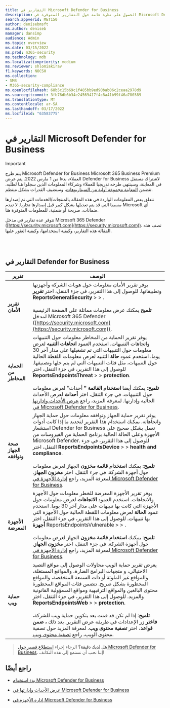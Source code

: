 ```yaml
---
title: التقارير في Microsoft Defender for Business
description: الحصول على نظرة عامة حول التقارير المتوفرة في Microsoft Defender for Business
search.appverid: MET150
author: denisebmsft
ms.author: deniseb
manager: dansimp
audience: Admin
ms.topic: overview
ms.date: 03/15/2022
ms.prod: m365-security
ms.technology: mdb
ms.localizationpriority: medium
ms.reviewer: shlomiakirav
f1.keywords: NOCSH
ms.collection:
- SMB
- M365-security-compliance
ms.openlocfilehash: 68b5c15b69c1f485bb9ed90bab06c2ceaa2978d9
ms.sourcegitcommit: 3fb76db6b34e24569417f4c8a41b99f46a780389
ms.translationtype: MT
ms.contentlocale: ar-SA
ms.lasthandoff: 03/17/2022
ms.locfileid: "63583775"
---
```

# <a name="reports-in-microsoft-defender-for-business"></a>التقارير في Microsoft Defender for Business

> [!IMPORTANT]
> يتم طرح Microsoft Defender for Business Microsoft 365 Business Premium العملاء[](../../business-premium/index.md)، بدءا من 1 مارس 2022. يتم عرض Defender for Business لاشتراك مستقل في المعاينة، وسينتهى طرحه تدريجيا للعملاء وشركاء المعلومات الذين سجلوا هنا [](https://aka.ms/mdb-preview) لطلبه. تتضمن [المعاينة مجموعة أولية من السيناريوهات](mdb-tutorials.md#try-these-preview-scenarios)، وسنضيف القدرات بشكل منتظم.
> 
> تتعلق بعض المعلومات الواردة في هذه المقالة بالمنتجات/الخدمات التي تم إصدارها مسبقا التي قد يتم تعديلها بشكل كبير قبل إصدارها تجاريا. لا تقدم Microsoft أي ضمانات، صريحة أو ضمنية، للمعلومات المتوفرة هنا. 

تتوفر عدة تقارير في مدخل Microsoft 365 Defender ([https://security.microsoft.com](https://security.microsoft.com)). تصف هذه المقالة هذه التقارير، وكيفية استخدامها، وكيفية العثور عليها.

<br/><br/>

## <a name="reports-in-defender-for-business"></a>التقارير في Defender for Business

|تقرير  |الوصف  |
|---------|---------|
| **تقرير الأمان**  | يوفر تقرير الأمان معلومات حول هويات الشركة وأجهزتها وتطبيقاتها. للوصول إلى هذا التقرير، في جزء التنقل، اختر **تقرير ReportsGeneralSecurity** >  > . <br/><br/>**تلميح** يمكنك عرض معلومات مماثلة على الصفحة الرئيسية لمدخل Microsoft 365 Defender ([https://security.microsoft.com](https://security.microsoft.com)). |
| **الحماية من المخاطر**  | يوفر تقرير الحماية من المخاطر معلومات حول التنبيهات واتجاهات التنبيهات. استخدم العمود **اتجاهات التنبيه** لعرض معلومات حول التنبيهات التي تم تشغيلها على مدار آخر 30 يوما. استخدم عمود **حالة** التنبيه لعرض معلومات اللقطة الحالية حول التنبيهات، مثل فئات التنبيهات التي لم يتم حلها وتصنيفها. للوصول إلى هذا التقرير، في جزء التنقل، اختر **ReportsEndpointsThreat** >  >  **protection**. <br/><br/>**تلميح**: يمكنك أيضا **استخدام القائمة "** أحداث" لعرض معلومات حول التنبيهات. في جزء التنقل، اختر **أحداث** لعرض الأحداث الحالية وإدارتها. لمعرفة المزيد، راجع [عرض الأحداث وإدارتها في Microsoft Defender for Business](mdb-view-manage-incidents.md). |
| **صحة الجهاز وتوافقه** | يوفر تقرير حماية الجهاز وتوافقه معلومات حول حماية الجهاز واتجاهاته. يمكنك استخدام هذا التقرير لتحديد ما إذا كانت أدوات استشعار Defender for Business تعمل بشكل صحيح على الأجهزة وعلى الحالة الحالية برنامج الحماية من الفيروسات من Microsoft Defender. للوصول إلى هذا التقرير، في جزء التنقل، اختر **ReportsEndpointsDevice** >  >  **health and compliance**. <br/><br/>**تلميح**: يمكنك **استخدام قائمة مخزون** الجهاز لعرض معلومات حول أجهزة الشركة. في جزء التنقل، اختر **مخزون الجهاز**. لمعرفة المزيد، راجع [إدارة الأجهزة في Microsoft Defender for Business](mdb-manage-devices.md). |
| **الأجهزة المعرضة** | يوفر تقرير الأجهزة المعرضة للخطر معلومات حول الأجهزة والاتجاهات. استخدم العمود **الاتجاهات** لعرض معلومات حول الأجهزة التي كانت بها تنبيهات على مدار آخر 30 يوما. استخدم عمود **الحالة** لعرض معلومات اللقطة الحالية حول الأجهزة التي بها تنبيهات. للوصول إلى هذا التقرير، في جزء التنقل، اختر **أجهزة** ReportsEndpointsVulnerable >  > .<br/><br/>**تلميح**: يمكنك **استخدام قائمة مخزون** الجهاز لعرض معلومات حول أجهزة الشركة. في جزء التنقل، اختر **مخزون الجهاز**. لمعرفة المزيد، راجع [إدارة الأجهزة في Microsoft Defender for Business](mdb-manage-devices.md). |
| **حماية ويب** | يعرض تقرير حماية الويب محاولات الوصول إلى مواقع التصيد الاحتيالي، و متجهات البرامج الضارة، والمواقع المستغلة، والمواقع غير الملوثة أو ذات السمعة المنخفضة، والمواقع المحظورة بشكل صريح. تتضمن فئات المواقع المحظورة محتوى البالغين والمواقع الترفيهية ومواقع المسؤولية القانونية والمزيد. للوصول إلى هذا التقرير، في جزء التنقل، اختر **ReportsEndpointsWeb** >  >  **protection**.<br/><br/>**تلميح**: إذا لم تكن قد قمت بعد بتكوين حماية ويب للشركة، **فاختر** زر الإعدادات في طريقة عرض التقرير. بعد ذلك **، ضمن قواعد**، اختر **تصفية محتوى ويب**. لمعرفة المزيد حول تصفية محتوى الويب، راجع [تصفية محتوى ويب](../defender-endpoint/web-content-filtering.md). |

>
> **هل لديك دقيقة؟**
> الرجاء إجراء <a href="https://microsoft.qualtrics.com/jfe/form/SV_0JPjTPHGEWTQr4y" target="_blank">استطلاع قصير حول Microsoft Defender for Business</a>. إننا نحب أن نستمع إلى هذه التكاتف!
>

## <a name="see-also"></a>راجع أيضًا

- [بدء استخدام Microsoft Defender for Business](mdb-get-started.md)

- [عرض الأحداث وإدارتها في Microsoft Defender for Business](mdb-view-manage-incidents.md)

- [إدارة الأجهزة في Microsoft Defender for Business](mdb-manage-devices.md)
